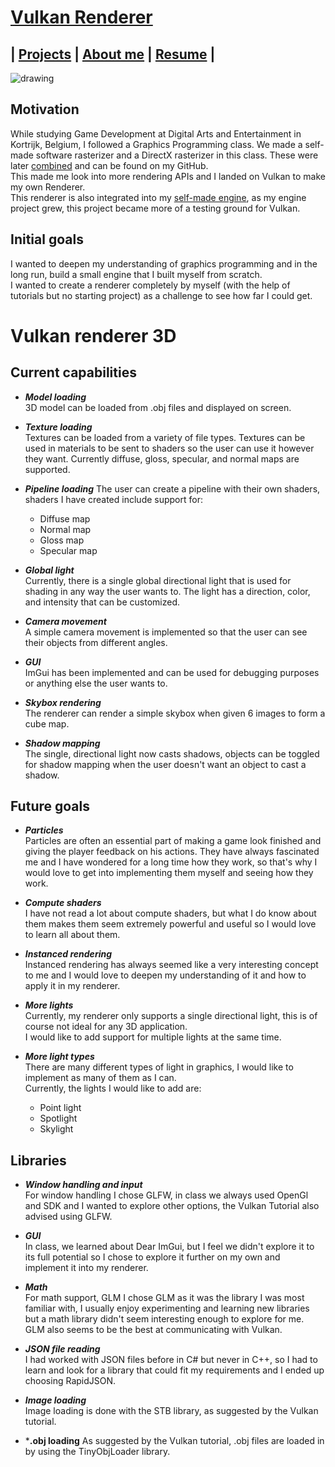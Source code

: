 <link href="../../Content/StyleSheet.css" rel="stylesheet"/> 

# [Vulkan Renderer](https://github.com/DaanDemaecker/VulkanRenderer)

## | [Projects](../../README.md)  |    [About me](../../AboutMe)  |    [Resume](../../Resume) |

<img src="../../Content/VulkanRenderer3D.gif" alt="drawing"/>

## Motivation
While studying Game Development at Digital Arts and Entertainment in Kortrijk, Belgium, I followed a Graphics Programming class. We made a self-made software rasterizer and a DirectX rasterizer in this class. These were later [combined](https://github.com/DaanDemaecker/DualRasterizer) and can be found on my GitHub.  
This made me look into more rendering APIs and I landed on Vulkan to make my own Renderer.  
This renderer is also integrated into my [self-made engine](https://github.com/DaanDemaecker/D3D-Lite-Engine), as my engine project grew, this project became more of a testing ground for Vulkan.  

## Initial goals
I wanted to deepen my understanding of graphics programming and in the long run, build a small engine that I built myself from scratch.  
I wanted to create a renderer completely by myself (with the help of tutorials but no starting project) as a challenge to see how far I could get.  

# Vulkan renderer 3D
## Current capabilities
- ***Model loading***  
3D model can be loaded from .obj files and displayed on screen.  

- ***Texture loading***  
Textures can be loaded from a variety of file types. Textures can be used in materials to be sent to shaders so the user can use it however they want. Currently diffuse, gloss, specular, and normal maps are supported.  

- ***Pipeline loading***
  The user can create a pipeline with their own shaders, shaders I have created include support for:
    - Diffuse map
    - Normal map
    - Gloss map
    - Specular map

- ***Global light***  
Currently, there is a single global directional light that is used for shading in any way the user wants to. The light has a direction, color, and intensity that can be customized.  

- ***Camera movement***  
A simple camera movement is implemented so that the user can see their objects from different angles. 

- ***GUI***  
ImGui has been implemented and can be used for debugging purposes or anything else the user wants to.  

- ***Skybox rendering***  
The renderer can render a simple skybox when given 6 images to form a cube map.  

- ***Shadow mapping***  
The single, directional light now casts shadows, objects can be toggled for shadow mapping when the user doesn't want an object to cast a shadow.  

## Future goals
- ***Particles***    
Particles are often an essential part of making a game look finished and giving the player feedback on his actions. They have always fascinated me and I have wondered for a long time how they work, so that's why I would love to get into implementing them myself and seeing how they work.  

- ***Compute shaders***   
I have not read a lot about compute shaders, but what I do know about them makes them seem extremely powerful and useful so I would love to learn all about them.  

- ***Instanced rendering***  
Instanced rendering has always seemed like a very interesting concept to me and I would love to deepen my understanding of it and how to apply it in my renderer.  

- ***More lights***  
Currently, my renderer only supports a single directional light, this is of course not ideal for any 3D application.  
I would like to add support for multiple lights at the same time.

- ***More light types***  
There are many different types of light in graphics, I would like to implement as many of them as I can.  
Currently, the lights I would like to add are:
  - Point light  
  - Spotlight
  - Skylight  

## Libraries 
- ***Window handling and input***  
For window handling I chose GLFW, in class we always used OpenGl and SDK and I wanted to explore other options, the Vulkan Tutorial also advised using GLFW.  

- ***GUI***  
In class, we learned about Dear ImGui, but I feel we didn't explore it to its full potential so I chose to explore it further on my own and implement it into my renderer.  

- ***Math***  
For math support, GLM I chose GLM as it was the library I was most familiar with, I usually enjoy experimenting and learning new libraries but a math library didn't seem interesting enough to explore for me. GLM also seems to be the best at communicating with Vulkan.  

- ***JSON file reading***  
I had worked with JSON files before in C# but never in C++, so I had to learn and look for a library that could fit my requirements and I ended up choosing RapidJSON.

- ***Image loading***   
Image loading is done with the STB library, as suggested by the Vulkan tutorial.  

- ***.obj loading**
As suggested by the Vulkan tutorial, .obj files are loaded in by using the TinyObjLoader library.